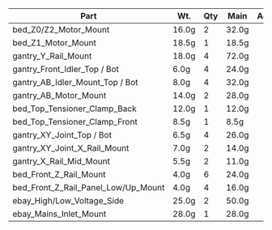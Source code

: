 
| Part                                | Wt.    | Qty | Main   | Accent |
|-------------------------------------|--------|-----|--------|--------|
| bed_Z0/Z2_Motor_Mount               | 16.0g  | 2   | 32.0g  |        |
| bed_Z1_Motor_Mount                  | 18.5g  | 1   | 18.5g  |        |
| gantry_Y_Rail_Mount                 | 18.0g  | 4   | 72.0g  |        |
| gantry_Front_Idler_Top / Bot        |  6.0g  | 4   | 24.0g  |        |
| gantry_AB_Idler_Mount_Top / Bot     |  8.0g  | 4   | 32.0g  |        |
| gantry_AB_Motor_Mount               | 14.0g  | 2   | 28.0g  |        |
| bed_Top_Tensioner_Clamp_Back        | 12.0g  | 1   | 12.0g  |        |
| bed_Top_Tensioner_Clamp_Front       |  8.5g  | 1   |  8.5g  |        |
| gantry_XY_Joint_Top / Bot           |  6.5g  | 4   | 26.0g  |        |
| gantry_XY_Joint_X_Rail_Mount        |  7.0g  | 2   | 14.0g  |        |
| gantry_X_Rail_Mid_Mount             |  5.5g  | 2   | 11.0g  |        |
| bed_Front_Z_Rail_Mount              |  4.0g  | 6   | 24.0g  |        |
| bed_Front_Z_Rail_Panel_Low/Up_Mount |  4.0g  | 4   | 16.0g  |        |
| ebay_High/Low_Voltage_Side          | 25.0g  | 2   | 50.0g  |        |
| ebay_Mains_Inlet_Mount              | 28.0g  | 1   | 28.0g  |        |

